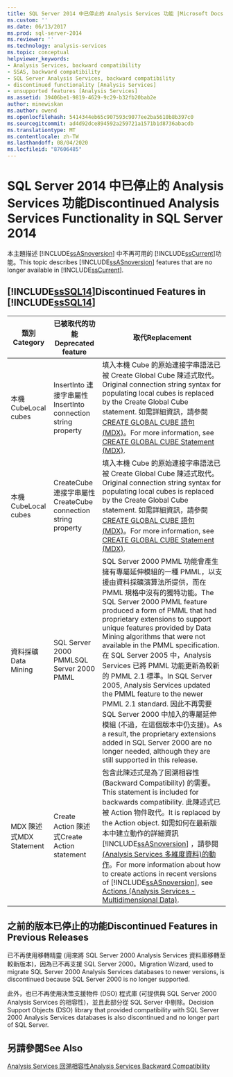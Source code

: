 ```yaml
---
title: SQL Server 2014 中已停止的 Analysis Services 功能 |Microsoft Docs
ms.custom: ''
ms.date: 06/13/2017
ms.prod: sql-server-2014
ms.reviewer: ''
ms.technology: analysis-services
ms.topic: conceptual
helpviewer_keywords:
- Analysis Services, backward compatibility
- SSAS, backward compatibility
- SQL Server Analysis Services, backward compatibility
- discontinued functionality [Analysis Services]
- unsupported features [Analysis Services]
ms.assetid: 39406be1-9819-4629-9c29-b32fb20bab2e
author: minewiskan
ms.author: owend
ms.openlocfilehash: 5414344eb65c907593c9077ee2ba5610b8b397c0
ms.sourcegitcommit: ad4d92dce894592a259721a1571b1d8736abacdb
ms.translationtype: MT
ms.contentlocale: zh-TW
ms.lasthandoff: 08/04/2020
ms.locfileid: "87606485"
---
```

# <a name="discontinued-analysis-services-functionality-in-sql-server-2014"></a><span data-ttu-id="9ac7c-102">SQL Server 2014 中已停止的 Analysis Services 功能</span><span class="sxs-lookup"><span data-stu-id="9ac7c-102">Discontinued Analysis Services Functionality in SQL Server 2014</span></span>
  <span data-ttu-id="9ac7c-103">本主題描述 [!INCLUDE[ssASnoversion](../includes/ssasnoversion-md.md)] 中不再可用的 [!INCLUDE[ssCurrent](../includes/sscurrent-md.md)]功能。</span><span class="sxs-lookup"><span data-stu-id="9ac7c-103">This topic describes [!INCLUDE[ssASnoversion](../includes/ssasnoversion-md.md)] features that are no longer available in [!INCLUDE[ssCurrent](../includes/sscurrent-md.md)].</span></span>  
  
## <a name="discontinued-features-in-sssql14"></a><span data-ttu-id="9ac7c-104">[!INCLUDE[ssSQL14](../includes/sssql14-md.md)]</span><span class="sxs-lookup"><span data-stu-id="9ac7c-104">Discontinued Features in [!INCLUDE[ssSQL14](../includes/sssql14-md.md)]</span></span>  
  
|<span data-ttu-id="9ac7c-105">類別</span><span class="sxs-lookup"><span data-stu-id="9ac7c-105">Category</span></span>|<span data-ttu-id="9ac7c-106">已被取代的功能</span><span class="sxs-lookup"><span data-stu-id="9ac7c-106">Deprecated feature</span></span>|<span data-ttu-id="9ac7c-107">取代</span><span class="sxs-lookup"><span data-stu-id="9ac7c-107">Replacement</span></span>|  
|--------------|------------------------|-----------------|  
|<span data-ttu-id="9ac7c-108">本機 Cube</span><span class="sxs-lookup"><span data-stu-id="9ac7c-108">Local cubes</span></span>|<span data-ttu-id="9ac7c-109">InsertInto 連接字串屬性</span><span class="sxs-lookup"><span data-stu-id="9ac7c-109">InsertInto connection string property</span></span>|<span data-ttu-id="9ac7c-110">填入本機 Cube 的原始連接字串語法已被 Create Global Cube 陳述式取代。</span><span class="sxs-lookup"><span data-stu-id="9ac7c-110">Original connection string syntax for populating local cubes is replaced by the Create Global Cube statement.</span></span> <span data-ttu-id="9ac7c-111">如需詳細資訊，請參閱[CREATE GLOBAL CUBE 語句 &#40;MDX&#41;](/sql/mdx/mdx-data-definition-create-global-cube)。</span><span class="sxs-lookup"><span data-stu-id="9ac7c-111">For more information, see [CREATE GLOBAL CUBE Statement  &#40;MDX&#41;](/sql/mdx/mdx-data-definition-create-global-cube).</span></span>|  
|<span data-ttu-id="9ac7c-112">本機 Cube</span><span class="sxs-lookup"><span data-stu-id="9ac7c-112">Local cubes</span></span>|<span data-ttu-id="9ac7c-113">CreateCube 連接字串屬性</span><span class="sxs-lookup"><span data-stu-id="9ac7c-113">CreateCube connection string property</span></span>|<span data-ttu-id="9ac7c-114">填入本機 Cube 的原始連接字串語法已被 Create Global Cube 陳述式取代。</span><span class="sxs-lookup"><span data-stu-id="9ac7c-114">Original connection string syntax for populating local cubes is replaced by the Create Global Cube statement.</span></span> <span data-ttu-id="9ac7c-115">如需詳細資訊，請參閱[CREATE GLOBAL CUBE 語句 &#40;MDX&#41;](/sql/mdx/mdx-data-definition-create-global-cube)。</span><span class="sxs-lookup"><span data-stu-id="9ac7c-115">For more information, see [CREATE GLOBAL CUBE Statement  &#40;MDX&#41;](/sql/mdx/mdx-data-definition-create-global-cube).</span></span>|  
|<span data-ttu-id="9ac7c-116">資料採礦</span><span class="sxs-lookup"><span data-stu-id="9ac7c-116">Data Mining</span></span>|<span data-ttu-id="9ac7c-117">SQL Server 2000 PMML</span><span class="sxs-lookup"><span data-stu-id="9ac7c-117">SQL Server 2000 PMML</span></span>|<span data-ttu-id="9ac7c-118">SQL Server 2000 PMML 功能會產生擁有專屬延伸模組的一種 PMML，以支援由資料採礦演算法所提供，而在 PMML 規格中沒有的獨特功能。</span><span class="sxs-lookup"><span data-stu-id="9ac7c-118">The SQL Server 2000 PMML feature produced a form of PMML that had proprietary extensions to support unique features provided by Data Mining algorithms that were not available in the PMML specification.</span></span> <span data-ttu-id="9ac7c-119">在 SQL Server 2005 中，Analysis Services 已將 PMML 功能更新為較新的 PMML 2.1 標準。</span><span class="sxs-lookup"><span data-stu-id="9ac7c-119">In SQL Server 2005, Analysis Services updated the PMML feature to the newer PMML 2.1 standard.</span></span> <span data-ttu-id="9ac7c-120">因此不再需要 SQL Server 2000 中加入的專屬延伸模組 (不過，在這個版本中仍支援)。</span><span class="sxs-lookup"><span data-stu-id="9ac7c-120">As a result, the proprietary extensions added in SQL Server 2000 are no longer needed, although they are still supported in this release.</span></span>|  
|<span data-ttu-id="9ac7c-121">MDX 陳述式</span><span class="sxs-lookup"><span data-stu-id="9ac7c-121">MDX Statement</span></span>|<span data-ttu-id="9ac7c-122">Create Action 陳述式</span><span class="sxs-lookup"><span data-stu-id="9ac7c-122">Create Action statement</span></span>|<span data-ttu-id="9ac7c-123">包含此陳述式是為了回溯相容性 (Backward Compatibility) 的需要。</span><span class="sxs-lookup"><span data-stu-id="9ac7c-123">This statement is included for backwards compatibility.</span></span> <span data-ttu-id="9ac7c-124">此陳述式已被 Action 物件取代。</span><span class="sxs-lookup"><span data-stu-id="9ac7c-124">It is replaced by the Action object.</span></span> <span data-ttu-id="9ac7c-125">如需如何在最新版本中建立動作的詳細資訊 [!INCLUDE[ssASnoversion](../includes/ssasnoversion-md.md)] ，請參閱[&#40;Analysis Services 多維度資料&#41;的動作](multidimensional-models/actions-analysis-services-multidimensional-data.md)。</span><span class="sxs-lookup"><span data-stu-id="9ac7c-125">For more information about how to create actions in recent versions of [!INCLUDE[ssASnoversion](../includes/ssasnoversion-md.md)], see [Actions &#40;Analysis Services - Multidimensional Data&#41;](multidimensional-models/actions-analysis-services-multidimensional-data.md).</span></span>|  
  
## <a name="discontinued-features-in-previous-releases"></a><span data-ttu-id="9ac7c-126">之前的版本已停止的功能</span><span class="sxs-lookup"><span data-stu-id="9ac7c-126">Discontinued Features in Previous Releases</span></span>  
 <span data-ttu-id="9ac7c-127">已不再使用移轉精靈 (用來將 SQL Server 2000 Analysis Services 資料庫移轉至較新版本)，因為已不再支援 SQL Server 2000。</span><span class="sxs-lookup"><span data-stu-id="9ac7c-127">Migration Wizard, used to migrate SQL Server 2000 Analysis Services databases to newer versions, is discontinued because SQL Server 2000 is no longer supported.</span></span>  
  
 <span data-ttu-id="9ac7c-128">此外，也已不再使用決策支援物件 (DSO) 程式庫 (可提供與 SQL Server 2000 Analysis Services 的相容性)，並且此部分從 SQL Server 中剔除。</span><span class="sxs-lookup"><span data-stu-id="9ac7c-128">Decision Support Objects (DSO) library that provided compatibility with SQL Server 2000 Analysis Services databases is also discontinued and no longer part of SQL Server.</span></span>  
  
## <a name="see-also"></a><span data-ttu-id="9ac7c-129">另請參閱</span><span class="sxs-lookup"><span data-stu-id="9ac7c-129">See Also</span></span>  
 [<span data-ttu-id="9ac7c-130">Analysis Services 回溯相容性</span><span class="sxs-lookup"><span data-stu-id="9ac7c-130">Analysis Services Backward Compatibility</span></span>](analysis-services-backward-compatibility.md)  
  
  
